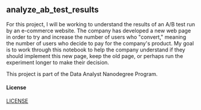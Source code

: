 ## analyze_ab_test_results

For this project, I will be working to understand the results of an A/B test run by an e-commerce website. The company has developed a new web page in order to try and increase the number of users who "convert," meaning the number of users who decide to pay for the company's product. My goal is to work through this notebook to help the company understand if they should implement this new page, keep the old page, or perhaps run the experiment longer to make their decision.

This project is part of the Data Analyst Nanodegree Program.

#### License

[LICENSE]

[LICENSE]: https://github.com/dyuwagoya/analyze_ab_test_results/blob/main/LICENSE